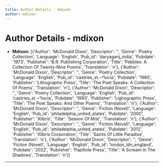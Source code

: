 ```yaml
---
title: Author Details - mdixon
author: mdixon
---
```


# Author Details - mdixon

<ul>
    <li><strong>Mdixon:</strong> [{'Author': 'McDonald Dixon', 'Descriptor': '', 'Genre': 'Poetry Collection', 'Language': 'English', 'Pub_id': 'daryaganj_india', 'Pubdate': '1973', 'Publisher': 'B.R. Publishing Corporation', 'Title': 'Pebbles: A Collection Of Twenty-Nine Poems', 'Translation': 'n'}, {'Author': 'McDonald Dixon', 'Descriptor': '', 'Genre': 'Poetry Collection', 'Language': 'English', 'Pub_id': 'castries_st.¬†lucia', 'Pubdate': '1980', 'Publisher': 'Lithographic Press', 'Title': 'The Poet Speaks: A Collection Of Poems', 'Translation': 'n'}, {'Author': 'McDonald Dixon', 'Descriptor': '', 'Genre': 'Poetry Collection', 'Language': 'English', 'Pub_id': 'castries_st.¬†lucia', 'Pubdate': '1993', 'Publisher': 'Lighographic Press', 'Title': 'The Poet Speaks: And Other Poems', 'Translation': 'n'}, {'Author': 'McDonald Dixon', 'Descriptor': '', 'Genre': 'Fiction (Novel)', 'Language': 'English', 'Pub_id': 'philadelphia_united_states', 'Pubdate': '2000', 'Publisher': 'Xlibris', 'Title': 'Season Of Mist', 'Translation': 'n'}, {'Author': 'McDonald Dixon', 'Descriptor': '', 'Genre': 'Fiction (Novel)', 'Language': 'English', 'Pub_id': 'philadelphia_united_states', 'Pubdate': '2012', 'Publisher': 'Xlibris Corporation', 'Title': 'Saints Of Little Paradise', 'Translation': 'n'}, {'Author': 'McDonald Dixon', 'Descriptor': '', 'Genre': 'Fiction (Novel)', 'Language': 'English', 'Pub_id': 'london_ldn_england', 'Pubdate': '2022', 'Publisher': 'Papillote Press', 'Title': 'A Scream In The Shadows', 'Translation': 'n'}]</li>
</ul>
<hr>